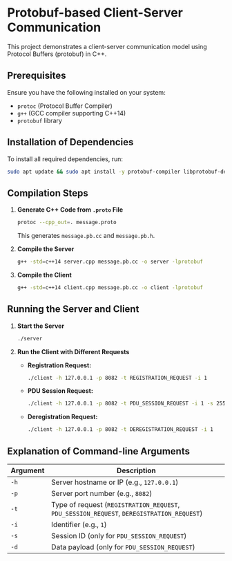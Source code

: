 # Protobuf-based Client-Server Communication

This project demonstrates a client-server communication model using Protocol Buffers (protobuf) in C++.

## Prerequisites

Ensure you have the following installed on your system:
- `protoc` (Protocol Buffer Compiler)
- `g++` (GCC compiler supporting C++14)
- `protobuf` library

## Installation of Dependencies

To install all required dependencies, run:
```sh
sudo apt update && sudo apt install -y protobuf-compiler libprotobuf-dev g++
```

## Compilation Steps

1. **Generate C++ Code from `.proto` File**
   ```sh
   protoc --cpp_out=. message.proto
   ```
   This generates `message.pb.cc` and `message.pb.h`.

2. **Compile the Server**
   ```sh
   g++ -std=c++14 server.cpp message.pb.cc -o server -lprotobuf
   ```

3. **Compile the Client**
   ```sh
   g++ -std=c++14 client.cpp message.pb.cc -o client -lprotobuf
   ```

## Running the Server and Client

1. **Start the Server**
   ```sh
   ./server
   ```

2. **Run the Client with Different Requests**

   - **Registration Request:**
     ```sh
     ./client -h 127.0.0.1 -p 8082 -t REGISTRATION_REQUEST -i 1
     ```

   - **PDU Session Request:**
     ```sh
     ./client -h 127.0.0.1 -p 8082 -t PDU_SESSION_REQUEST -i 1 -s 255 -d "1100"
     ```

   - **Deregistration Request:**
     ```sh
     ./client -h 127.0.0.1 -p 8082 -t DEREGISTRATION_REQUEST -i 1
     ```

## Explanation of Command-line Arguments

| Argument | Description |
|----------|-------------|
| `-h` | Server hostname or IP (e.g., `127.0.0.1`) |
| `-p` | Server port number (e.g., `8082`) |
| `-t` | Type of request (`REGISTRATION_REQUEST`, `PDU_SESSION_REQUEST`, `DEREGISTRATION_REQUEST`) |
| `-i` | Identifier (e.g., `1`) |
| `-s` | Session ID (only for `PDU_SESSION_REQUEST`) |
| `-d` | Data payload (only for `PDU_SESSION_REQUEST`) |


